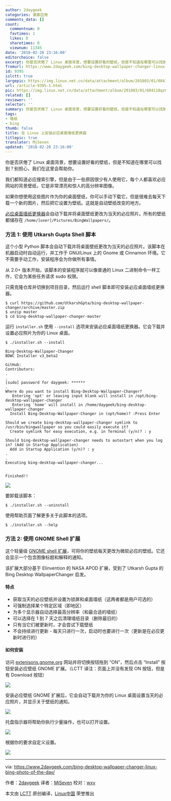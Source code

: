 ```yaml
---
author: 2daygeek
categories: 桌面应用
comments_data: []
count:
  commentnum: 0
  favtimes: 1
  likes: 0
  sharetimes: 0
  viewnum: 11345
date: '2018-02-28 23:16:00'
editorchoice: false
excerpt: 你是否厌倦了 Linux 桌面背景，想要设置好看的壁纸，但是不知道在哪里可以找到？别担心，我们在这里会帮助你。
fromurl: https://www.2daygeek.com/bing-desktop-wallpaper-changer-linux-bing-photo-of-the-day/
id: 9395
islctt: true
largepic: https://img.linux.net.cn/data/attachment/album/201803/01/084118qz64v2k494vs0ynn.jpg
url: /article-9395-1.html
pic: https://img.linux.net.cn/data/attachment/album/201803/01/084118qz64v2k494vs0ynn.jpg.thumb.jpg
related: []
reviewer: ''
selector: ''
summary: 你是否厌倦了 Linux 桌面背景，想要设置好看的壁纸，但是不知道在哪里可以找到？别担心，我们在这里会帮助你。
tags:
- 墙纸
- bing
thumb: false
title: 在 Linux 上安装必应桌面墙纸更换器
titlepic: true
translator: MjSeven
updated: '2018-02-28 23:16:00'
---
```


你是否厌倦了 Linux 桌面背景，想要设置好看的壁纸，但是不知道在哪里可以找到？别担心，我们在这里会帮助你。


我们都知道必应搜索引擎，但是由于一些原因很少有人使用它，每个人都喜欢必应网站的背景壁纸，它是非常漂亮和惊人的高分辨率图像。


如果你想使用这些图片作为你的桌面壁纸，你可以手动下载它，但是很难去每天下载一个新的图片，然后把它设置为壁纸。这就是自动壁纸改变的地方。


[必应桌面墙纸更换器](https://github.com/UtkarshGpta/bing-desktop-wallpaper-changer)会自动下载并将桌面壁纸更改为当天的必应照片。所有的壁纸都储存在 `/home/[user]/Pictures/BingWallpapers/`。


### 方法 1: 使用 Utkarsh Gupta Shell 脚本


这个小型 Python 脚本会自动下载并将桌面壁纸更改为当天的必应照片。该脚本在机器启动时自动运行，并工作于 GNU/Linux 上的 Gnome 或 Cinnamon 环境。它不需要手动工作，安装程序会为你做所有事情。


从 2.0+ 版本开始，该脚本的安装程序就可以像普通的 Linux 二进制命令一样工作，它会为某些任务请求 sudo 权限。


只需克隆仓库并切换到项目目录，然后运行 shell 脚本即可安装必应桌面墙纸更换器。



```
$ curl https://github.com/UtkarshGpta/bing-desktop-wallpaper-changer/archive/master.zip
$ unzip master
$ cd bing-desktop-wallpaper-changer-master

```

运行 `installer.sh` 使用 `--install` 选项来安装必应桌面墙纸更换器。它会下载并设置必应照片为你的 Linux 桌面。



```
$ ./installer.sh --install

Bing-Desktop-Wallpaper-Changer
BDWC Installer v3_beta2

GitHub: 
Contributors: 
.
.
[sudo] password for daygeek: ******
.
Where do you want to install Bing-Desktop-Wallpaper-Changer?
   Entering 'opt' or leaving input blank will install in /opt/bing-desktop-wallpaper-changer
   Entering 'home' will install in /home/daygeek/bing-desktop-wallpaper-changer
  Install Bing-Desktop-Wallpaper-Changer in (opt/home)? :Press Enter

Should we create bing-desktop-wallpaper-changer symlink to /usr/bin/bingwallpaper so you could easily execute it?
  Create symlink for easy execution, e.g. in Terminal (y/n)? : y

Should bing-desktop-wallpaper-changer needs to autostart when you log in? (Add in Startup Application)
  Add in Startup Application (y/n)? : y
.
.
Executing bing-desktop-wallpaper-changer...


Finished!!

```

![](/data/attachment/album/201803/01/084118qz64v2k494vs0ynn.jpg)


要卸载该脚本：



```
$ ./installer.sh --uninstall

```

使用帮助页面了解更多关于此脚本的选项。



```
$ ./installer.sh --help

```

### 方法 2: 使用 GNOME Shell 扩展


这个轻量级 [GNOME shell 扩展](https://github.com/neffo/bing-wallpaper-gnome-extension)，可将你的壁纸每天更改为微软必应的壁纸。它还会显示一个包含图像标题和解释的通知。


该扩展大部分基于 Elinvention 的 NASA APOD 扩展，受到了 Utkarsh Gupta 的 Bing Desktop WallpaperChanger 启发。


#### 特点


* 获取当天的必应壁纸并设置为锁屏和桌面墙纸（这两者都是用户可选的）
* 可强制选择某个特定区域（即地区）
* 为多个显示器自动选择最高分辨率（和最合适的墙纸）
* 可以选择在 1 到 7 天之后清理墙纸目录（删除最旧的）
* 只有当它们被更新时，才会尝试下载壁纸
* 不会持续进行更新 - 每天只进行一次，启动时也要进行一次（更新是在必应更新时进行的）


#### 如何安装


访问 [extenisons.gnome.org](https://extensions.gnome.org/extension/1262/bing-wallpaper-changer/) 网站并将切换按钮拖到 “ON”，然后点击 “Install” 按钮安装必应壁纸 GNOME 扩展。（LCTT 译注：页面上并没有发现 ON 按钮，但是有 Download 按钮）


![](/data/attachment/album/201802/28/231609olbgwl2jicqee7wl.png)


安装必应壁纸 GNOME 扩展后，它会自动下载并为你的 Linux 桌面设置当天的必应照片，并显示关于壁纸的通知。


![](/data/attachment/album/201803/01/084311o3iqjijvzxk5998i.jpg)


托盘指示器将帮助你执行少量操作，也可以打开设置。


![](/data/attachment/album/201803/01/084321u0frl4rnrv3yc9jw.jpg)


根据你的要求自定义设置。


![](/data/attachment/album/201803/01/084355eytys5svt5ldq5vg.jpg)




---


via: <https://www.2daygeek.com/bing-desktop-wallpaper-changer-linux-bing-photo-of-the-day/>


作者：[2daygeek](https://www.2daygeek.com/author/2daygeek/) 译者：[MjSeven](https://github.com/MjSeven) 校对：[wxy](https://github.com/wxy)


本文由 [LCTT](https://github.com/LCTT/TranslateProject) 原创编译，[Linux中国](https://linux.cn/) 荣誉推出